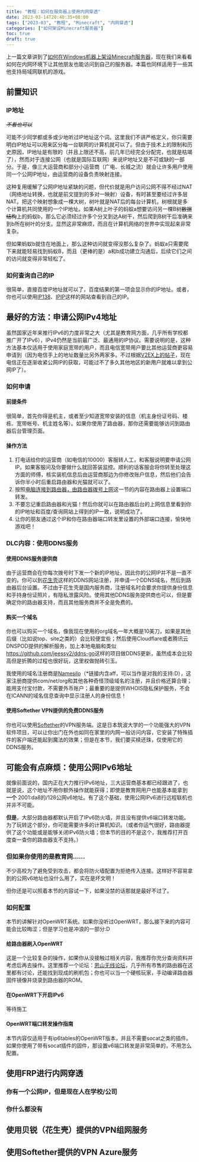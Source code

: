 ```yaml
---
title: "教程：如何在服务器上使用内网穿透"
date: 2023-03-14T20:40:35+08:00
tags: ["2023-03", "教程", "Minecraft", "内网穿透"]
categories: ["如何架设Minecraft服务器"]
toc: true
draft: true
---
```


上一篇文章讲到了[如何在Windows机器上架设Minecraft服务器](https://blog.sorali.org/2023/03/%E6%95%99%E7%A8%8B%E5%A6%82%E4%BD%95%E5%9C%A8windows%E6%9C%BA%E5%99%A8%E4%B8%8A%E6%9E%B6%E8%AE%BEminecraft%E6%9C%8D%E5%8A%A1%E5%99%A8/)，现在我们来看看如何在内网环境下让其他朋友也能访问到自己的服务器。本篇也同样适用于一些其他支持局域网联机的游戏。

## 前置知识  

### IP地址  

*~~不看也可以~~*  

可能不少同学都或多或少地听过IP地址这个词。这里我们不讲严格定义，你只需要明白IP地址可以用来区分每一台联网的计算机就可以了。但由于技术上的限制和历史原因，IP地址是有限的（并且上限还不高，前几年已经完全分配完，也就是枯竭了），然而对于连接公网（也就是国际互联网）来说IP地址又是不可或缺的一部分。于是，像三大运营商和部分小运营商（广电、长城之流）就会让许多用户使用同一个公网IP地址，由运营商的设备负责映射连接。  

这种复用缓解了公网IP地址紧缺的问题，但代价就是用户访问公网不得不经过NAT（网络地址转换，也就是前文提到的多对一映射）设备，有时甚至要经过许多层NAT。把这个映射想象成一棵大树，树叶就是NAT后的每台计算机，树根就是多个计算机共同使用的一个IP地址。如果A树上叶子的蚂蚁a想要访问另一棵B树~~数据结构~~上的蚂蚁b，那么它必须经过许多个分叉到达A树干，然后爬到B树干后准确来到b所在树叶的分支。显然这非常麻烦，而且在计算机网络的世界中实现起来非常复杂。  

但如果蚂蚁b就住在地面上，那么这种访问就变得没那么复杂了。蚂蚁a只需要爬下来就能轻易找到蚂蚁B，而且（更棒的是）a和b成功建立沟通后，后续它们之间的访问就变得非常轻松了。  

### 如何查询自己的IP  

很简单，直接百度IP地址就可以了，百度结果的第一项会显示你的IP地址。或者，你也可以使用[IP138](https://www.ip138.com/)、[IPIP](https://ipip.net)这样的网站查看到自己的IP。

## 最好的方法：申请公网IPv4地址  

虽然国家近年来推行IPv6的力度非常之大（尤其是教育网方面，几乎所有学校都推广开了IPv6），IPv4仍然是当前最广泛、最通用的IP协议。需要说明的是，这种方法基本仅适用于使用家庭宽带的用户，而且电信宽带用户要比其他运营商更容易申请到（因为电信手上的地址数量比另外两家多。不过根据[V2EX上的帖子](https://www.v2ex.com/t/918975)，现在电信正在逐渐收紧公网IP的获取，可能过不了多久其他地区的新用户就难以拿到公网IP了）。

### 如何申请  

#### 前提条件  

很简单，首先你得是机主，或者至少知道宽带安装的信息（机主身份证号码、楼栋、宽带帐号、机主姓名等）。如果你使用了路由器，那你还需要能够访问到路由器后台管理页面。  

#### 操作方法

1. 打电话给你的运营商（如电信的10000）客服转人工，和客服说明要申请公网IP。如果客服问及你要做什么就回答装监控。顺利的话客服会将你转至处理这方面的师傅，核实装机信息后由运营商那边为你修改账户信息，然后他们会告诉你半小时后重启路由器和光猫就可以了。  
2. 按照[电脑连接到路由器，由路由器拨号上网](https://blog.sorali.org/2023/03/%E6%95%99%E7%A8%8B%E5%A6%82%E4%BD%95%E5%9C%A8windows%E6%9C%BA%E5%99%A8%E4%B8%8A%E6%9E%B6%E8%AE%BEminecraft%E6%9C%8D%E5%8A%A1%E5%99%A8/#%E7%94%B5%E8%84%91%E8%BF%9E%E6%8E%A5%E5%88%B0%E8%B7%AF%E7%94%B1%E5%99%A8%E7%94%B1%E8%B7%AF%E7%94%B1%E5%99%A8%E6%8B%A8%E5%8F%B7%E4%B8%8A%E7%BD%91)这一节的内容在路由器上设置端口转发。  
3. 不要忘记重启路由器和光猫！然后你就可以在路由器后台的上网信息里看到你的IP地址和百度/查询网站上得到的IP一致，说明成功了。
4. 让你的朋友通过这个IP和你在路由器端口转发里设置的外部端口连接，愉快地游戏吧！

### DLC内容：使用DDNS服务  

#### 使用DDNS服务提供商

由于运营商会在你每次拨号时下发一个新的IP地址，因此你的公网IP并不是一直不变的。你可以到[花生壳](https://hsk.oray.com/)这样的DDNS网站注册，并申请一个DDNS域名，然后到路由器后台设置。不过由于花生壳是国内服务商，注册域名时会要求你提供身份信息和手持身份证照片，有隐私泄露风险。使用其他DDNS服务提供商也可以，但是要确定你的路由器支持，而且其他服务商并不全是免费的。  

#### 购买一个域名  

你也可以购买一个域名，像我现在使用的org域名一年大概是10美刀，如果是其他后缀（比如说top、site之类的）会比较便宜些；然后使用Cloudflare或者腾讯云DNSPOD提供的解析服务，加上本地电脑和类似<https://github.com/jeessy2/ddns-go>这样的项目做DDNS更新，虽然成本会比较高但是折腾的过程也很好玩，这里权做抛砖引玉。  

我使用的域名注册商是[Namesilo](https://www.namesilo.com/?rid=0c3b686ew)（*链接内含aff，可以当作是对我的支持:D），这家注册商提供com/net/org和其他各种奇怪顶级域名的注册，并且价格还算合理；能用支付宝付款，不需要外币账户；最重要的是提供WHOIS隐私保护服务，不会在ICANN的域名信息查询中显示注册人的身份信息！  

#### 使用Softether VPN提供的免费DDNS服务

你也可以使用[Softether](https://www.softether.org/)的VPN服务端。这是日本筑波大学的一个功能强大的VPN软件项目，可以让你出门在外也如同在家里的内网一般访问内容，它安装了特殊插件的客户端还能起到魔法的效果；但是在本节，我们要买椟还珠，仅使用它的DDNS服务。

## 可能会有点麻烦：使用公网IPv6地址

就像前面说的，国内正在大力推行IPv6地址，三大运营商基本都已经跟进了，也就是说，这个地址不用你额外操作就能获得；即使是教育网用户也能基本能拿到 __一个__ 2001:da8的/128公网v6地址。有了这个基础，使用公网IPv6进行远程联机也并非不可能。

__但是__，大部分路由器都默认开启了IPv6防火墙，并且没有提供v6端口转发功能。为了玩转这个部分，你可能需要许多的计算机知识。（或者你运气很好，路由器提供了这个功能或是能够关闭IPv6防火墙；但本节的目的不是这个，我推荐打开百度查一查你的路由器支不支持。）

### 但如果你使用的是教育网……  

不少高校为了避免受到攻击，都会将防火墙配置为拒绝传入连接。这样好不容易拿到的公网v6地址也没什么用了，实在是坏文明！

但你还是可以照着本节的内容试一下，如果没禁的话那就是最好不过了。

### 如何配置  

本节的讲解针对OpenWRT系统。如果你没听过OpenWRT，那么接下来的内容可能会比较晦涩；但是学习也是冲浪的一部分:D

#### 给路由器刷入OpenWRT  

这是一个比较复杂的操作，如果你从没接触过相关内容，我推荐你充分查询资料并考虑后再去操作。这里推荐一个论坛：[恩山无线论坛](https://www.right.com.cn/forum/forum.php)，几乎所有市售的路由器在这里都有讨论，还能找到现成的刷机包；你也可以当一个硬核玩家，手动编译路由器固件镜像并烧录到路由器的ROM。

#### 在OpenWRT下开启IPv6  

等待施工

#### OpenWRT端口转发操作指南  

本节内容仅适用于有ip6tables的OpenWRT版本，并且不需要socat之类的插件。如果你使用了带有socat插件的固件，那设置v6端口转发是非常简单的，不用怎么配置。

## 使用FRP进行内网穿透  

### 你有一个公网IP，但是现在人在学校/公司  

### 你什么都没有  

## 使用贝锐（花生壳）提供的VPN组网服务  

## 使用Softether提供的VPN Azure服务
